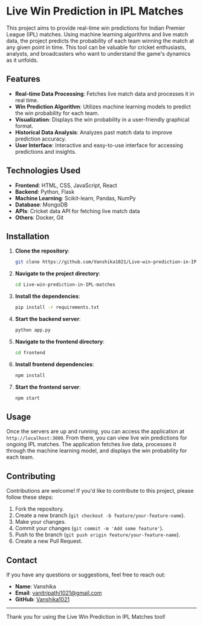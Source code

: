 # Live Win Prediction in IPL Matches

This project aims to provide real-time win predictions for Indian Premier League (IPL) matches. Using machine learning algorithms and live match data, the project predicts the probability of each team winning the match at any given point in time. This tool can be valuable for cricket enthusiasts, analysts, and broadcasters who want to understand the game's dynamics as it unfolds.

## Features

- **Real-time Data Processing**: Fetches live match data and processes it in real time.
- **Win Prediction Algorithm**: Utilizes machine learning models to predict the win probability for each team.
- **Visualization**: Displays the win probability in a user-friendly graphical format.
- **Historical Data Analysis**: Analyzes past match data to improve prediction accuracy.
- **User Interface**: Interactive and easy-to-use interface for accessing predictions and insights.

## Technologies Used

- **Frontend**: HTML, CSS, JavaScript, React
- **Backend**: Python, Flask
- **Machine Learning**: Scikit-learn, Pandas, NumPy
- **Database**: MongoDB
- **APIs**: Cricket data API for fetching live match data
- **Others**: Docker, Git

## Installation

1. **Clone the repository**:
    ```bash
    git clone https://github.com/Vanshika1021/Live-win-prediction-in-IPL-matches.git
    ```

2. **Navigate to the project directory**:
    ```bash
    cd Live-win-prediction-in-IPL-matches
    ```

3. **Install the dependencies**:
    ```bash
    pip install -r requirements.txt
    ```

4. **Start the backend server**:
    ```bash
    python app.py
    ```

5. **Navigate to the frontend directory**:
    ```bash
    cd frontend
    ```

6. **Install frontend dependencies**:
    ```bash
    npm install
    ```

7. **Start the frontend server**:
    ```bash
    npm start
    ```

## Usage

Once the servers are up and running, you can access the application at `http://localhost:3000`. From there, you can view live win predictions for ongoing IPL matches. The application fetches live data, processes it through the machine learning model, and displays the win probability for each team.

## Contributing

Contributions are welcome! If you'd like to contribute to this project, please follow these steps:

1. Fork the repository.
2. Create a new branch (`git checkout -b feature/your-feature-name`).
3. Make your changes.
4. Commit your changes (`git commit -m 'Add some feature'`).
5. Push to the branch (`git push origin feature/your-feature-name`).
6. Create a new Pull Request.


## Contact

If you have any questions or suggestions, feel free to reach out:

- **Name**: Vanshika
- **Email**: [vanitripathi1021@gmail.com](mailto:vanitripathi1021@gmail.com)
- **GitHub**: [Vanshika1021](https://github.com/Vanshika1021)

---

Thank you for using the Live Win Prediction in IPL Matches tool!
